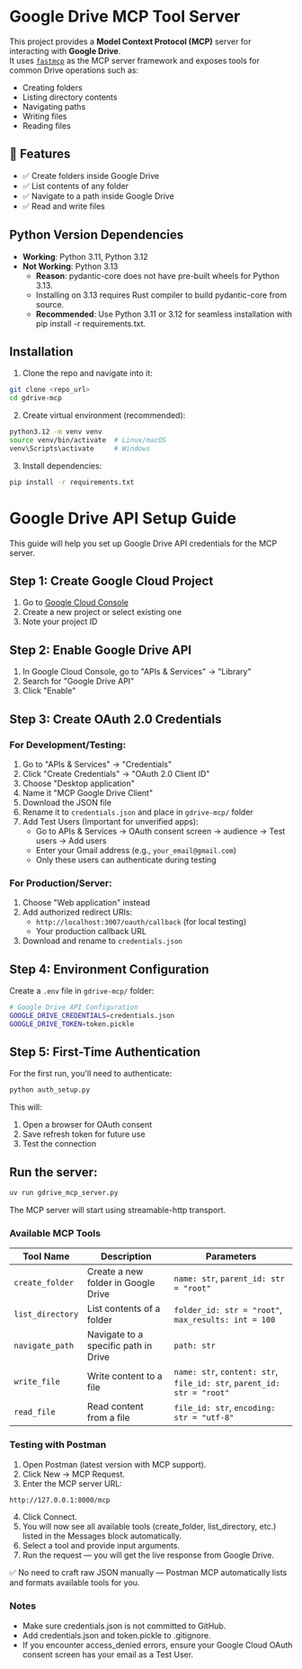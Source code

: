 # Google Drive MCP Tool Server

This project provides a **Model Context Protocol (MCP)** server for interacting with **Google Drive**.  
It uses [`fastmcp`](https://pypi.org/project/mcp-server-fastmcp/) as the MCP server framework and exposes tools for common Drive operations such as:

- Creating folders
- Listing directory contents
- Navigating paths
- Writing files
- Reading files

## 🚀 Features

- ✅ Create folders inside Google Drive  
- ✅ List contents of any folder  
- ✅ Navigate to a path inside Google Drive 
- ✅ Read and write files  

## Python Version Dependencies

- **Working**: Python 3.11, Python 3.12
- **Not Working**: Python 3.13
    - **Reason**: pydantic-core does not have pre-built wheels for Python 3.13.
    - Installing on 3.13 requires Rust compiler to build pydantic-core from source.
    - **Recommended**: Use Python 3.11 or 3.12 for seamless installation with pip install -r requirements.txt.

## Installation

1. Clone the repo and navigate into it:
```bash
git clone <repo_url>
cd gdrive-mcp
```

2. Create virtual environment (recommended):
```bash
python3.12 -m venv venv
source venv/bin/activate  # Linux/macOS
venv\Scripts\activate     # Windows
```

3. Install dependencies:
```bash
pip install -r requirements.txt
```

# Google Drive API Setup Guide

This guide will help you set up Google Drive API credentials for the MCP server.

## Step 1: Create Google Cloud Project

1. Go to [Google Cloud Console](https://console.cloud.google.com/)
2. Create a new project or select existing one
3. Note your project ID

## Step 2: Enable Google Drive API

1. In Google Cloud Console, go to "APIs & Services" → "Library"
2. Search for "Google Drive API"
3. Click "Enable"

## Step 3: Create OAuth 2.0 Credentials

### For Development/Testing:
1. Go to "APIs & Services" → "Credentials"
2. Click "Create Credentials" → "OAuth 2.0 Client ID"
3. Choose "Desktop application" 
4. Name it "MCP Google Drive Client"
5. Download the JSON file
6. Rename it to `credentials.json` and place in `gdrive-mcp/` folder
7. Add Test Users (Important for unverified apps):
   - Go to APIs & Services → OAuth consent screen → audience → Test users → Add users
   - Enter your Gmail address (e.g., `your_email@gmail.com`)
   - Only these users can authenticate during testing

### For Production/Server:
1. Choose "Web application" instead
2. Add authorized redirect URIs:
   - `http://localhost:3007/oauth/callback` (for local testing)
   - Your production callback URL
3. Download and rename to `credentials.json`

## Step 4: Environment Configuration

Create a `.env` file in `gdrive-mcp/` folder:

```bash
# Google Drive API Configuration
GOOGLE_DRIVE_CREDENTIALS=credentials.json
GOOGLE_DRIVE_TOKEN=token.pickle

```

## Step 5: First-Time Authentication

For the first run, you'll need to authenticate:

```bash
python auth_setup.py
```

This will:
1. Open a browser for OAuth consent
2. Save refresh token for future use
3. Test the connection

## Run the server:

```bash
uv run gdrive_mcp_server.py
```

The MCP server will start using streamable-http transport.

### Available MCP Tools

| Tool Name | Description | Parameters |
| --------- | ----------- | ---------- |
| `create_folder` | Create a new folder in Google Drive | `name: str`, `parent_id: str = "root"` |
| `list_directory` | List contents of a folder | `folder_id: str = "root"`, `max_results: int = 100` |
| `navigate_path` | Navigate to a specific path in Drive | `path: str` |
| `write_file` | Write content to a file | `name: str`, `content: str`, `file_id: str`, `parent_id: str = "root"` |
| `read_file` | Read content from a file | `file_id: str`, `encoding: str = "utf-8"` |

### Testing with Postman

1. Open Postman (latest version with MCP support).
2. Click New → MCP Request.
3. Enter the MCP server URL:

```bash
http://127.0.0.1:8000/mcp
```

4. Click Connect.
5. You will now see all available tools (create_folder, list_directory, etc.) listed in the Messages block automatically.
6. Select a tool and provide input arguments.
7. Run the request — you will get the live response from Google Drive.

✅ No need to craft raw JSON manually — Postman MCP automatically lists and formats available tools for you.

### Notes

- Make sure credentials.json is not committed to GitHub.
- Add credentials.json and token.pickle to .gitignore.
- If you encounter access_denied errors, ensure your Google Cloud OAuth consent screen has your email as a Test User.

